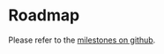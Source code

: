 # Roadmap

Please refer to the [milestones on github](https://github.com/JohnXLivingston/peertube-plugin-livechat/milestones).
